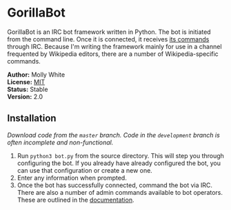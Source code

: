 # GorillaBot
GorillaBot is an IRC bot framework written in Python. The bot is initiated from the command line. Once it is connected, it receives [its commands](https://github.com/mollywhite/GorillaBot/blob/master/docs/commands.md) through IRC. Because I'm writing the framework mainly for use in a channel frequented by Wikipedia editors, there are a number of Wikipedia-specific commands.

__Author:__ Molly White<br />
__License:__ [MIT](http://opensource.org/licenses/MIT)<br/>
__Status:__ Stable<br />
__Version:__ 2.0

## Installation
_Download code from the `master` branch. Code in the `development` branch is often incomplete and non-functional._

1. Run `python3 bot.py` from the source directory. This will step you through configuring the bot. If you already have already configured the bot, you can use that configuration or create a new one.
2. Enter any information when prompted.
3. Once the bot has successfully connected, command the bot via IRC. There are also a number of admin commands available to bot operators. These are outlined in the [documentation](http://molly.github.io/GorillaBot/).
